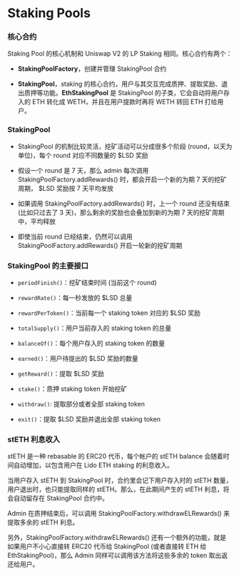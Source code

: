 
# Staking Pools

### 核心合约

Staking Pool 的核心机制和 Uniswap V2 的 LP Staking 相同。核心合约有两个：

- **StakingPoolFactory**，创建并管理 StakingPool 合约

- **StakingPool**，staking 的核心合约，用户与其交互完成质押、提取奖励、退出质押等功能。**EthStakingPool** 是 StakingPool 的子类，它会自动将用户存入的 ETH 转化成 WETH，并且在用户提款时再将 WETH 转回 ETH 打给用户。

### StakingPool

- StakingPool 的机制比较灵活，挖矿活动可以分成很多个阶段 (round，以天为单位)，每个 round 对应不同数量的 $LSD 奖励

- 假设一个 round 是 7 天，那么 admin 每次调用 StakingPoolFactory.addRewards() 时，都会开启一个新的为期 7 天的挖矿周期， $LSD 奖励按 7 天平均发放

- 如果调用 StakingPoolFactory.addRewards() 时，上一个 round 还没有结束 (比如只过去了 3 天)，那么剩余的奖励也会叠加到新的为期 7 天的挖矿周期中，平均释放

- 即使当前 round 已经结束，仍然可以调用 StakingPoolFactory.addRewards() 开启一轮新的挖矿周期

### StakingPool 的主要接口

- `periodFinish()`：挖矿结束时间 (当前这个 round)

- `rewardRate()`：每一秒发放的 $LSD 总量

- `rewardPerToken()`：当前每一个 staking token 对应的 $LSD 奖励

- `totalSupply()`：用户当前存入的 staking token 的总量

- `balanceOf()`：每个用户存入的 staking token 的数量

- `earned()`：用户待提出的 $LSD 奖励的数量

- `getReward()`：提取 $LSD 奖励

- `stake()`：质押 staking token 开始挖矿

- `withdraw()`: 提取部分或者全部 staking token

- `exit()`：提取 $LSD 奖励并退出全部 staking token


### stETH 利息收入

stETH 是一种 rebasable 的 ERC20 代币，每个帐户的 stETH balance 会随着时间自动增加，以包含用户在 Lido ETH staking 的利息收入。

当用户存入 stETH 到 StakingPool 时，合约里会记下用户存入时的 stETH 数量，用户退出时，也只能提取同样的 stETH。那么，在此期间产生的 stETH 利息，将会自动留存在 StakingPool 合约中。

Admin 在质押结束后，可以调用 StakingPoolFactory.withdrawELRewards() 来提取多余的 stETH 利息。

另外，StakingPoolFactory.withdrawELRewards() 还有一个额外的功能，就是如果用户不小心直接转 ERC20 代币给 StakingPool (或者直接转 ETH 给 EthStakingPool)，那么 Admin 同样可以调用该方法将这些多余的 token 取出返还给用户。